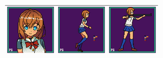 ![Character 00 Portrait](https://raw.githubusercontent.com/piriys/Pixel-Art/master/char_00.gif)|![Character 00 Running](https://raw.githubusercontent.com/piriys/Pixel-Art/master/char_00_running.gif)|![Character 00 Aim](https://raw.githubusercontent.com/piriys/Pixel-Art/master/char_00_aim.gif)
----|----|----|
